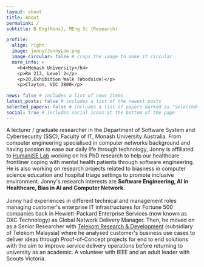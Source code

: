 ```yaml
---
layout: about
title: About
permalink: /
subtitle: B.Eng(Hons), MEng.Sc (Research)

profile:
  align: right
  image: jonny/JonnyLow.png
  image_circular: false # crops the image to make it circular
  more_info: >
    <h4>Monash University</h4>
    <p>Rm 213, Level 2</p>
    <p>20,Exhibition Walk (Woodside)</p>
    <p>Clayton, VIC 3800</p>

news: false # includes a list of news items
latest_posts: false # includes a list of the newest posts
selected_papers: false # includes a list of papers marked as "selected={true}"
social: true # includes social icons at the bottom of the page
---
```


A lecturer / graduate researcher in the Department of Software System and Cybersecurity (SSC), Faculty of IT, Monash University Australia. From computer engineering specialised in computer networks background and having passion to ease our daily life through technology, Jonny is affiliated to [HumaniSE Lab](https://www.monash.edu/it/humanise-lab) working on his PhD research to help our healthcare frontliner coping with mental health patients through software engineering. He is also working on research projects related to biasness in computer science education and hospital triage settings to promote inclusive environment. Jonny's research interests are <strong>Software Engineering, AI in Healthcare, Bias in AI and Computer Network</strong>.
<br><br>
Jonny had experiences in different technical and management roles managing customer's enterprise IT infrastructures for Fortune 500 companies back in Hewlett-Packard Enterprise Services (now known as DXC Technology) as Global Network Delivery Manager. Then, he moved on as a Senior Researcher with [Telekom Research & Development](https://www.tmrnd.com.my/) (subsidiary of Telekom Malaysia) where he analysed customer's business use cases to deliver ideas through Proof-of-Concept projects for end to end solutions with the aim to improve service delivery operations before returning to university as an academic. A volunteer with IEEE and an adult leader with Scouts Victoria.
